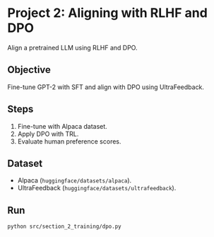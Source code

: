 # Project 2: Aligning with RLHF and DPO

Align a pretrained LLM using RLHF and DPO.

## Objective
Fine-tune GPT-2 with SFT and align with DPO using UltraFeedback.

## Steps
1. Fine-tune with Alpaca dataset.
2. Apply DPO with TRL.
3. Evaluate human preference scores.

## Dataset
- Alpaca (`huggingface/datasets/alpaca`).
- UltraFeedback (`huggingface/datasets/ultrafeedback`).

## Run
```bash
python src/section_2_training/dpo.py
```
